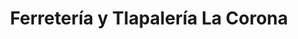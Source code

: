 ---
title: "Ferretería y Tlapalería La Corona"
url: /santiago-de-queretaro/ferreteria-y-tlapaleria-la-corona/
shop: hardware
---